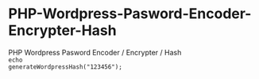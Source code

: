 # PHP-Wordpress-Pasword-Encoder-Encrypter-Hash
PHP Wordpress Pasword Encoder / Encrypter / Hash<br>
<code>echo generateWordpressHash("123456");</code>
